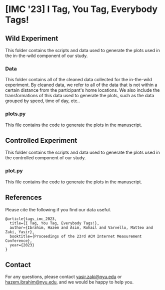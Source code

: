 
# [IMC '23] I Tag, You Tag, Everybody Tags!

## Wild Experiment
This folder contains the scripts and data used to generate the plots used in the in-the-wild component of our study.

### Data
This folder contains all of the cleaned data collected for the in-the-wild experiment. By cleaned data, we refer to all of the data that is not within a certain distance from the participant's home locations. We also include the transformations of this data used to generate the plots, such as the data grouped by speed, time of day, etc..

### plots.py
This file contains the code to generate the plots in the manuscript. 

## Controlled Experiment
This folder contains the scripts and data used to generate the plots used in the controlled component of our study.

### plot.py
This file contains the code to generate the plots in the manuscript. 

## References
Please cite the following if you find our data useful.

```
@article{tags_imc_2023,
  title={I Tag, You Tag, Everybody Tags!},
  author={Ibrahim, Hazem and Asim, Rohail and Varvello, Matteo and Zaki, Yasir},
  booktitle={Proceedings of the 23rd ACM Internet Measurement Conference},
  year={2023}
}
```

## Contact
For any questions, please contact yasir.zaki@nyu.edu or hazem.ibrahim@nyu.edu, and we would be happy to help you.
